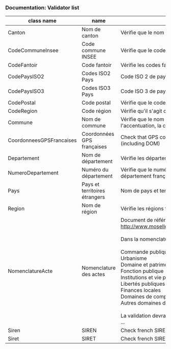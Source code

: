 ### Documentation: Validator list

| class name                   | name                   | decription                    |
| ---------------------------- | ---------------------- | ----------------------------- |
| Canton | Nom de canton | Vérifie que le nom de canton est un canton ou pseudo-canton français valide |
| CodeCommuneInsee | Code commune INSEE | Vérifie que le code commune correspond bien à un code commune INSEE |
| CodeFantoir | Code fantoir | Vérifie les codes fantoirs valides |
| CodePaysISO2 | Codes ISO2 Pays | Code ISO 2 de pays selon COG2024 |
| CodePaysISO3 | Codes ISO3 Pays | Code ISO 3 de pays selon COG2024 |
| CodePostal | Code postal | Vérifie que le code postal est bien un code postal français |
| CodeRegion | Code région | Vérifie qu'il s'agit d'un code région selon le code officiel géographique 2024 |
| Commune | Nom de commune | Vérifie que le nom correspond à un nom de commune française (ne vérifie pas l'accentuation, la casse, la ponctuation) |
| CoordonneesGPSFrancaises | Coordonnées GPS françaises | Check that GPS coordinates are in a bounding box approximating France (including DOM) |
| Departement | Nom de département | Vérifie les départements français valides (code officiel géographique 2020) |
| NumeroDepartement | Numéro du département | Vérifie que le numéro de département correspond bien à un numéro de département français |
| Pays | Pays et territoires étrangers | Nom de pays et territoires étrangers selon COG2024 |
| Region | Nom de région | Vérifie les régions françaises valides (code officiel géographique 2020) |
| NomenclatureActe | Nomenclature des actes | Document de référence dans les spécifications SCDL :<br>        http://www.moselle.gouv.fr/content/download/1107/7994/file/nomenclature.pdf<br><br>        Dans la nomenclature Actes, les valeurs avant le '/' sont :<br><br>        Commande publique<br>        Urbanisme<br>        Domaine et patrimoine<br>        Fonction publique<br>        Institutions et vie politique<br>        Libertés publiques et pouvoirs de police<br>        Finances locales<br>        Domaines de compétences par thèmes<br>        Autres domaines de compétences<br><br>        La validation devra accepter minuscules et majuscules, accents et sans accents ... |
| Siren | SIREN | Check french SIREN number validity, but does not check if SIREN number exists. |
| Siret | SIRET | Check french SIRET number validity, but does not check if SIRET number exists. |
